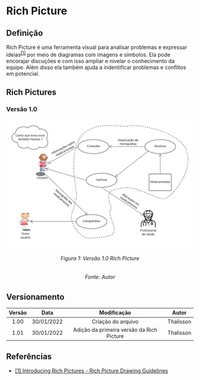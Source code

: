 # Rich Picture
## Definição
Rich Picture é uma ferramenta visual para analisar problemas e expressar ideias<sup>[[1]](#referencias)</sup> por meio de diagramas com imagens e símbolos. Ela pode encorajar discuções e com isso ampliar e nivelar o conhecimento da equipe. Além disso ela também ajuda a indentificar problemas e conflitos em potencial.

## Rich Pictures
### Versão 1.0
![Rich Picture](../assets/rich_picturev1.png)
<h6 align = "center">Figura 1: Versão 1.0 Rich Picture</h6>
<h6 align = "center">Fonte: Autor</h6>

## Versionamento
| Versão | Data | Modificação | Autor |
|:--:|:--:|:--:|:--:|
| 1.00 | 30/01/2022 | Criação do arquivo | Thalisson |
| 1.01 | 30/01/2022 | Adição da primeira versão da Rich Picture | Thalisson |

## Referências
- [[1] Introducing Rich Pictures - Rich Picture Drawing Guidelines](https://aprender3.unb.br/pluginfile.php/1668118/mod_resource/content/2/1_5145791542719414573.pdf)
